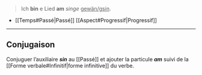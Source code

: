 > Ich **bin** e Lied **am** _singe_ <u>gewän/gsin</u>.

- [[Temps#Passé|Passé]] [[Aspect#Progressif|Progressif]]
---
## Conjugaison

Conjuguer l’auxiliaire ***sin*** au [[Passé]] et ajouter la particule ***am*** suivi de la [[Forme verbale#Infinitif|forme infinitive]] du verbe.
